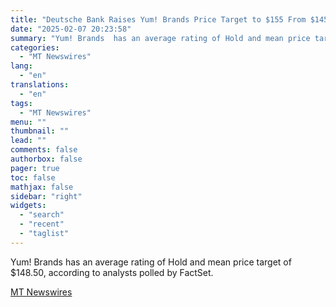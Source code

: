 ```yaml
---
title: "Deutsche Bank Raises Yum! Brands Price Target to $155 From $145, Maintains Hold Rating"
date: "2025-02-07 20:23:58"
summary: "Yum! Brands  has an average rating of Hold and mean price target of $148.50, according to analysts polled by FactSet."
categories:
  - "MT Newswires"
lang:
  - "en"
translations:
  - "en"
tags:
  - "MT Newswires"
menu: ""
thumbnail: ""
lead: ""
comments: false
authorbox: false
pager: true
toc: false
mathjax: false
sidebar: "right"
widgets:
  - "search"
  - "recent"
  - "taglist"
---
```


Yum! Brands has an average rating of Hold and mean price target of $148.50, according to analysts polled by FactSet.

[MT Newswires](https://www.tradingview.com/news/mtnewswires.com:20250207:A3312358:0/)
